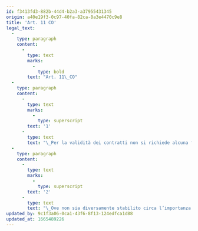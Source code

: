 ```yaml
---
id: f3413fd3-882b-44d4-b2a3-a37955431345
origin: a40e19f3-0c97-40fa-82ca-8a3e4470c9e8
title: 'Art. 11 CO'
legal_text:
  -
    type: paragraph
    content:
      -
        type: text
        marks:
          -
            type: bold
        text: "Art. 11\_CO"
  -
    type: paragraph
    content:
      -
        type: text
        marks:
          -
            type: superscript
        text: '1'
      -
        type: text
        text: "\_Per la validità dei contratti non si richiede alcuna forma speciale, se questa non sia prescritta dalla\_legge."
  -
    type: paragraph
    content:
      -
        type: text
        marks:
          -
            type: superscript
        text: '2'
      -
        type: text
        text: "\_Ove non sia diversamente stabilito circa l’importanza e l’efficacia d’una forma legalmente prescritta, dalla osservanza di questa dipende la validità del contratto."
updated_by: 9c1f3a06-0ca1-43f6-8f13-124edfca1d88
updated_at: 1665489226
---
```

